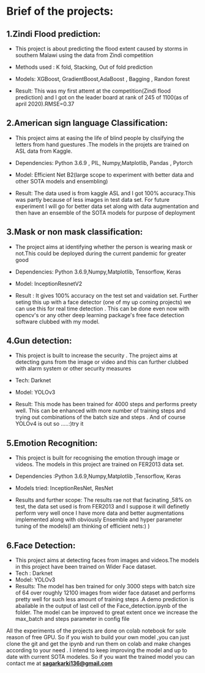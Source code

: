 

# Brief of the projects:
  

  
## 1.Zindi Flood prediction:
  - This project is about predicting the  flood extent caused by storms in southern Malawi  using the data from Zindi competition
  - Methods used : K fold, Stacking, Out of fold prediction
 
  - Models: XGBoost, GradientBoost,AdaBoost , Bagging , Randon forest
 
  - Result: This was my first attemt at the competition(Zindi flood prediction) and I got on the leader board at rank of 245 of 1100(as of april 2020).RMSE=0.37
 


## 2.American sign language Classification:
 - This project aims at easing the life of blind people by clssifying the letters from hand guestures .The models in the projets are trained on ASL data from Kaggle.
 - Dependencies:  Python 3.6.9 , PIL, Numpy,Matplotlib, Pandas , Pytorch

 - Model: Efficient Net B2(large scope to experiment with better data and other SOTA models and ensembling)

 - Result: The data used is from kaggle ASL and I got 100% accuracy.This was partly because of less images in test data set. For future experiment I will go for better data set along with data augmentation and then have an ensemble of the SOTA models for purpose of deployment

## 3.Mask or non mask classification:
 - The project aims at identifying whether the person is wearing mask or not.This could be deployed during the current pandemic for greater good

 - Dependencies: Python 3.6.9,Numpy,Matplotlib, Tensorflow, Keras

 - Model: InceptionResnetV2

 - Result : It gives 100% accuracy on the test set and vaidation set. Further seting this up with a face detector (one of my up coming projects) we can use this for real time detection . This can be done even now with opencv's or any other deep learning package's free face detection software clubbed with my model.

## 4.Gun detection:
  - This project is built to increase the security . The project aims at detecting guns from the image or video and this can further clubbed with alarm system or other security measures
 - Tech: Darknet


 - Model: YOLOv3 

 - Result: This mode has been trained for 4000 steps and performs preety well. This can be enhanced with more number of training steps and trying out combinations of the batch size and steps . And of course YOLOv4 is out so .....:)try it

## 5.Emotion Recognition:
 - This project is built for recognising the emotion through image or videos. The models in this project are trained on FER2013 data set. 

 - Dependencies :Python 3.6.9,Numpy,Matplotlib ,Tensorflow, Keras

 - Models tried: InceptionResNet, ResNet

 - Results and further scope: The results rae not that facinating ,58% on test, the data set used is from FER2013 and I suppose it will definetly perform very well once I have more data and better augmentations implemented along with obviously Ensemble and hyper parameter tuning of the models(I am thinking of efficient nets:) ) 
 
 
 ## 6.Face Detection:
  - This project aims at detecting faces from images and videos.The models in this project have been trained on Wider Face dataset. 
  - Tech : Darknet
  - Model: YOLOv3
  - Results: The model has ben trained for only 3000 steps with batch size of 64 over roughly 12100 images from wider face dataset and performs pretty well for such less amount of training steps .A demo prediction is abailable in the output of last cell of the Face_detection.ipynb of the folder. The model can be improved to great extent once we increase the max_batch and steps parameter in config file 
  
 
 
 All the experiments of the projects are done on colab notebook for sole reason of free GPU. So if you wish to build your own model ,you can just clone the git and get the ipynb and run them on colab  and make changes according to your need . I intend to keep improving the model and up to date with current SOTA modeles. So if you want the trained model you can contact me at **sagarkarki136@gmail.com**  
